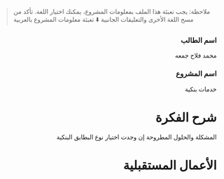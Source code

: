 > ملاحظة: يجب تعبئة هذا الملف بمعلومات المشروع، يمكنك اختيار اللغة. تأكد من مسح اللغة الأخرى والتعليقات الجانبية
> ⬇️ تعبئة معلومات المشروع بالعربية  
<div dir="rtl">

### اسم الطالب

محمد فلاح جمعه
### اسم المشروع
خدمات بنكية

# شرح الفكرة
المشكلة والحلول المطروحة إن وجدت
اختيار نوع البطايق البنكية

# الأعمال المستقبلية
